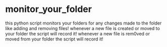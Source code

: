 # monitor_your_folder
this python script monitors your folders  for any changes made to the folder like adding and removing files!
whenever a new file is created or moved to your folder the script will record it!
whenever a new file is rem0ved or moved from your folder the script will record it!

